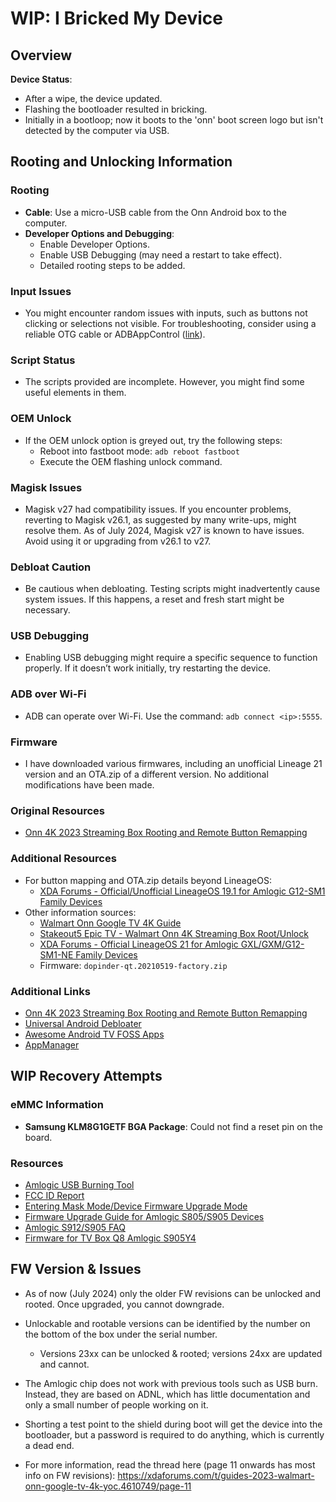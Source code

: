 # WIP: I Bricked My Device
## Overview

**Device Status**:
- After a wipe, the device updated.
- Flashing the bootloader resulted in bricking.
- Initially in a bootloop; now it boots to the 'onn' boot screen logo but isn't detected by the computer via USB.

## Rooting and Unlocking Information

### Rooting
- **Cable**: Use a micro-USB cable from the Onn Android box to the computer.
- **Developer Options and Debugging**:
  - Enable Developer Options.
  - Enable USB Debugging (may need a restart to take effect).
  - Detailed rooting steps to be added.

### Input Issues
- You might encounter random issues with inputs, such as buttons not clicking or selections not visible. For troubleshooting, consider using a reliable OTG cable or ADBAppControl ([link](https://adbappcontrol.com/en/)).

### Script Status
- The scripts provided are incomplete. However, you might find some useful elements in them.

### OEM Unlock
- If the OEM unlock option is greyed out, try the following steps:
  - Reboot into fastboot mode: `adb reboot fastboot`
  - Execute the OEM flashing unlock command.

### Magisk Issues
- Magisk v27 had compatibility issues. If you encounter problems, reverting to Magisk v26.1, as suggested by many write-ups, might resolve them. As of July 2024, Magisk v27 is known to have issues. Avoid using it or upgrading from v26.1 to v27.

### Debloat Caution
- Be cautious when debloating. Testing scripts might inadvertently cause system issues. If this happens, a reset and fresh start might be necessary.

### USB Debugging
- Enabling USB debugging might require a specific sequence to function properly. If it doesn’t work initially, try restarting the device.

### ADB over Wi-Fi
- ADB can operate over Wi-Fi. Use the command: `adb connect <ip>:5555`.

### Firmware
- I have downloaded various firmwares, including an unofficial Lineage 21 version and an OTA.zip of a different version. No additional modifications have been made.

### Original Resources
- [Onn 4K 2023 Streaming Box Rooting and Remote Button Remapping](https://github.com/whitewolf101/Onn.-4k-2023-Streaming-Box-Rooting-and-Remote-Button-Remapping)

### Additional Resources
- For button mapping and OTA.zip details beyond LineageOS:
  - [XDA Forums - Official/Unofficial LineageOS 19.1 for Amlogic G12-SM1 Family Devices](https://xdaforums.com/t/official-unofficial-lineageos-19-1-for-amlogic-g12-sm1-family-devices.4313743/page-6)
- Other information sources:
  - [Walmart Onn Google TV 4K Guide](https://xdaforums.com/t/guides-2023-walmart-onn-google-tv-4k-yoc.4610749/)
  - [Stakeout5 Epic TV - Walmart Onn 4K Streaming Box Root/Unlock](https://www.stakeout5epictv.cyou/2022/05/01/walmart-onn-4k-streaming-box-root-unlock-bootloader-remote-remap-and-more/)
  - [XDA Forums - Official LineageOS 21 for Amlogic GXL/GXM/G12-SM1-NE Family Devices](https://xdaforums.com/t/official-lineageos-21-for-amlogic-gxl-gxm-g12-sm1-ne-family-devices.4649881/)
  - Firmware: `dopinder-qt.20210519-factory.zip`

### Additional Links
- [Onn 4K 2023 Streaming Box Rooting and Remote Button Remapping](https://github.com/whitewolf101/Onn.-4k-2023-Streaming-Box-Rooting-and-Remote-Button-Remapping)
- [Universal Android Debloater](https://github.com/Universal-Debloater-Alliance/universal-android-debloater-next-generation)
- [Awesome Android TV FOSS Apps](https://github.com/Generator/Awesome-Android-TV-FOSS-Apps?tab=readme-ov-file)
- [AppManager](https://github.com/MuntashirAkon/AppManager)

## WIP Recovery Attempts

### eMMC Information
- **Samsung KLM8G1GETF BGA Package**: Could not find a reset pin on the board.

### Resources
- [Amlogic USB Burning Tool](https://androidmtk.com/download-amlogic-usb-burning-tool)
- [FCC ID Report](https://device.report/fccid/2ayys-8822k4vtg)
- [Entering Mask Mode/Device Firmware Upgrade Mode](https://xdaforums.com/t/entering-mask-mode-device-firmware-upgrade-mode-recovery-with-2-tiny88.4528955/)
- [Firmware Upgrade Guide for Amlogic S805/S905 Devices](https://xdaforums.com/t/firmware-upgrade-guide-for-amlogic-s805-s905-devices.3323358/)
- [Amlogic S912/S905 FAQ](https://xdaforums.com/t/amlogic-s912-s905-faq-fix-root-hide-su-backup-restore-media-player-tv-box.3752897/)
- [Firmware for TV Box Q8 Amlogic S905Y4](https://androidpctv.com/firmware-tv-box-q8-amlogic-s905y4-android/)

## FW Version & Issues

- As of now (July 2024) only the older FW revisions can be unlocked and rooted. Once upgraded, you cannot downgrade.
- Unlockable and rootable versions can be identified by the number on the bottom of the box under the serial number.
  - Versions 23xx can be unlocked & rooted; versions 24xx are updated and cannot.
- The Amlogic chip does not work with previous tools such as USB burn. Instead, they are based on ADNL, which has little documentation and only a small number of people working on it.
- Shorting a test point to the shield during boot will get the device into the bootloader, but a password is required to do anything, which is currently a dead end.

- For more information, read the thread here (page 11 onwards has most info on FW revisions): https://xdaforums.com/t/guides-2023-walmart-onn-google-tv-4k-yoc.4610749/page-11
